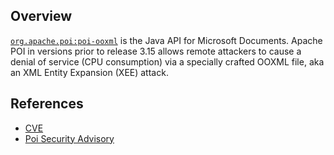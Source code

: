 ## Overview
[`org.apache.poi:poi-ooxml`](http://search.maven.org/#search%7Cga%7C1%7Ca%3A%22poi-ooxml%22) is the Java API for Microsoft Documents.
Apache POI in versions prior to release 3.15 allows remote attackers to cause a denial of service (CPU consumption) via a specially crafted OOXML file, aka an XML Entity Expansion (XEE) attack.

## References
- [CVE](https://web.nvd.nist.gov/view/vuln/detail?vulnId=CVE-2017-5644)
- [Poi Security Advisory](http://poi.apache.org/#20+March+2017+-+CVE-2017-5644+-+Possible+DOS+%28Denial+of+Service%29+in+Apache+POI+versions+prior+to+3.15)
